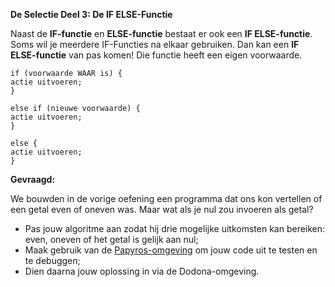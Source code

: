 **De Selectie Deel 3: De IF ELSE-Functie**

Naast de **IF-functie** en **ELSE-functie** bestaat er ook een **IF ELSE-functie**. Soms wil je meerdere IF-Functies na elkaar gebruiken. 
Dan kan een **IF ELSE-functie** van pas komen! Die functie heeft een eigen voorwaarde. 



```
if (voorwaarde WAAR is) { 
actie uitvoeren;
}

else if (nieuwe voorwaarde) { 
actie uitvoeren;
}

else { 
actie uitvoeren;
}
```


**Gevraagd:**

We bouwden in de vorige oefening een programma dat ons kon vertellen of een getal even of oneven was. Maar wat als je nul zou invoeren als getal? 

* Pas jouw algoritme aan zodat hij drie mogelijke uitkomsten kan bereiken: even, oneven of het getal is gelijk aan nul; 
* Maak gebruik van de [Papyros-omgeving](https://papyros.dodona.be/?locale=nl&language=JavaScript) om jouw code uit te testen en te debuggen;
* Dien daarna jouw oplossing in via de Dodona-omgeving. 
